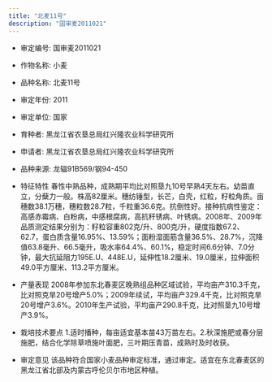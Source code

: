 ```yaml
---
title: "北麦11号"
description: "国审麦2011021"
---
```

* 审定编号:  国审麦2011021

*  作物名称:  小麦

*  品种名称:  北麦11号

*  审定年份:  2011

*  审定单位:  国家

* 育种者:  黑龙江省农垦总局红兴隆农业科学研究所

*  申请者:  黑龙江省农垦总局红兴隆农业科学研究所

*  品种来源:  龙辐91B569/钢94-450

*  特征特性
春性中熟品种，成熟期平均比对照垦九10号早熟4天左右。幼苗直立，分蘖力一般。株高82厘米。穗纺锤型，长芒，白壳，红粒，籽粒角质。亩穗数38.1万穗，穗粒数28.7粒，千粒重36.6克。抗倒性好。接种抗病性鉴定：高感赤霉病、白粉病，中感根腐病，高抗秆锈病、叶锈病。2008年、2009年品质测定结果分别为：籽粒容重802克/升、800克/升，硬度指数67.2、62.7，蛋白质含量16.95%、13.59%；面粉湿面筋含量36.5%、28.7%，沉降值63.8毫升、66.5毫升，吸水率64.4%、60.1%，稳定时间6.6分钟、7.0分钟，最大抗延阻力195E.U、448E.U，延伸性18.2厘米、19.0厘米，拉伸面积49.0平方厘米、113.2平方厘米。

*  产量表现
2008年参加东北春麦区晚熟组品种区域试验，平均亩产310.3千克，比对照克旱20号增产5.0%；2009年续试，平均亩产329.4千克，比对照克旱20号增产3.6%。2010年生产试验，平均亩产290.8千克，比对照垦九10号增产3.9%。

*  栽培技术要点
1.适时播种，每亩适宜基本苗43万苗左右。2.秋深施肥或春分层施肥，结合化学除草喷施叶面肥，三叶期压青苗，成熟时及时收获。

*  审定意见
该品种符合国家小麦品种审定标准，通过审定。适宜在东北春麦区的黑龙江省北部及内蒙古呼伦贝尔市地区种植。

